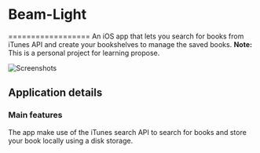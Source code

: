 # Beam-Light
==================
An iOS app that lets you search for books from iTunes API and create your bookshelves to manage the saved books.
<b>Note:</b> This is a personal project for learning propose.

![Screenshots](/Support\Files/Screenshots)

## Application details

### Main features
The app make use of the iTunes search API to search for books and store your book locally using a disk storage.

